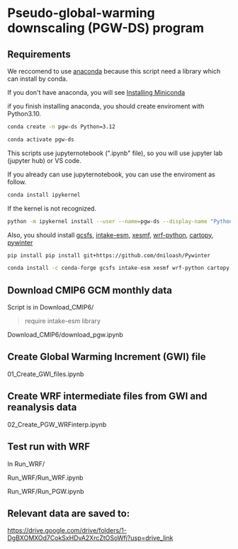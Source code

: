 # Pseudo-global-warming downscaling (PGW-DS) program

## Requirements

We reccomend to use [anaconda](https://www.anaconda.com/) because this script need a library which can install by conda.

If you don't have anaconda, you will see [Installing Miniconda](https://www.anaconda.com/docs/getting-started/miniconda/install#linux-terminal-installer)

if you finish installing anaconda, you should create enviroment with Python3.10.

```bash
conda create -n pgw-ds Python=3.12
```
```bash
conda activate pgw-ds
```
This scripts use jupyternotebook (".ipynb" file), so you will use jupyter lab (jupyter hub) or VS code.


If you already can use jupyternotebook, you can use the enviroment as follow.

```bash
conda install ipykernel
```

If the kernel is not recognized.

```bash
python -m ipykernel install --user --name=pgw-ds --display-name "Python (PGW-DS)"
```

Also, you should install [gcsfs](https://gcsfs.readthedocs.io/en/latest/), [intake-esm](https://intake-esm.readthedocs.io/en/stable/), [xesmf](https://xesmf.readthedocs.io/en/latest/index.html), [wrf-python](https://wrf-python.readthedocs.io/en/latest/), [cartopy](https://scitools.org.uk/cartopy/docs/latest/), [pywinter](https://pywinter.readthedocs.io/en/latest/)

```bash
pip install pip install git+https://github.com/dniloash/Pywinter
```

```bash
conda install -c conda-forge gcsfs intake-esm xesmf wrf-python cartopy
```





## Download CMIP6 GCM monthly data
Script is in Download_CMIP6/

 > require intake-esm library

Download_CMIP6/download_pgw.ipynb

## Create Global Warming Increment (GWI) file

01_Create_GWI_files.ipynb

## Create WRF intermediate files from GWI and reanalysis data 

02_Create_PGW_WRFinterp.ipynb

## Test run with WRF

In Run_WRF/

Run_WRF/Run_WRF.ipynb

Run_WRF/Run_PGW.ipynb

## Relevant data are saved to:

https://drive.google.com/drive/folders/1-DgBXOMXOd7CokSxHDvA2XrcZtOSoWfj?usp=drive_link



